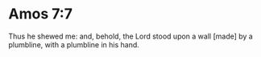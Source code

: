 # Amos 7:7

Thus he shewed me: and, behold, the Lord stood upon a wall [made] by a plumbline, with a plumbline in his hand.